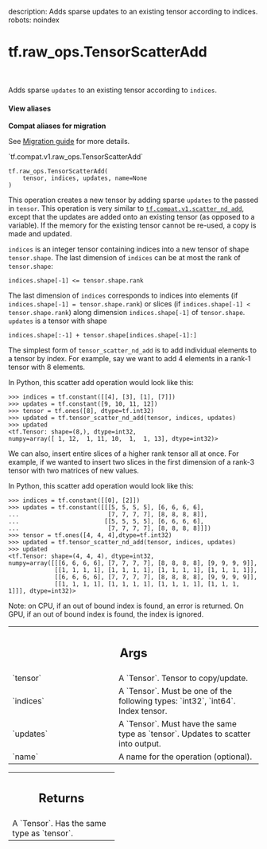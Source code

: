 description: Adds sparse updates to an existing tensor according to indices.
robots: noindex

# tf.raw_ops.TensorScatterAdd

<!-- Insert buttons and diff -->

<table class="tfo-notebook-buttons tfo-api nocontent" align="left">

</table>



Adds sparse `updates` to an existing tensor according to `indices`.

<section class="expandable">
  <h4 class="showalways">View aliases</h4>
  <p>
<b>Compat aliases for migration</b>
<p>See
<a href="https://www.tensorflow.org/guide/migrate">Migration guide</a> for
more details.</p>
<p>`tf.compat.v1.raw_ops.TensorScatterAdd`</p>
</p>
</section>

<pre class="devsite-click-to-copy prettyprint lang-py tfo-signature-link">
<code>tf.raw_ops.TensorScatterAdd(
    tensor, indices, updates, name=None
)
</code></pre>



<!-- Placeholder for "Used in" -->

This operation creates a new tensor by adding sparse `updates` to the passed
in `tensor`.
This operation is very similar to <a href="../../tf/compat/v1/scatter_nd_add.md"><code>tf.compat.v1.scatter_nd_add</code></a>, except that the
updates are added onto an existing tensor (as opposed to a variable). If the
memory for the existing tensor cannot be re-used, a copy is made and updated.

`indices` is an integer tensor containing indices into a new tensor of shape
`tensor.shape`.  The last dimension of `indices` can be at most the rank of
`tensor.shape`:

```
indices.shape[-1] <= tensor.shape.rank
```

The last dimension of `indices` corresponds to indices into elements
(if `indices.shape[-1] = tensor.shape.rank`) or slices
(if `indices.shape[-1] < tensor.shape.rank`) along dimension
`indices.shape[-1]` of `tensor.shape`.  `updates` is a tensor with shape

```
indices.shape[:-1] + tensor.shape[indices.shape[-1]:]
```

The simplest form of `tensor_scatter_nd_add` is to add individual elements to a
tensor by index. For example, say we want to add 4 elements in a rank-1
tensor with 8 elements.

In Python, this scatter add operation would look like this:

```
>>> indices = tf.constant([[4], [3], [1], [7]])
>>> updates = tf.constant([9, 10, 11, 12])
>>> tensor = tf.ones([8], dtype=tf.int32)
>>> updated = tf.tensor_scatter_nd_add(tensor, indices, updates)
>>> updated
<tf.Tensor: shape=(8,), dtype=int32,
numpy=array([ 1, 12,  1, 11, 10,  1,  1, 13], dtype=int32)>
```

We can also, insert entire slices of a higher rank tensor all at once. For
example, if we wanted to insert two slices in the first dimension of a
rank-3 tensor with two matrices of new values.

In Python, this scatter add operation would look like this:

```
>>> indices = tf.constant([[0], [2]])
>>> updates = tf.constant([[[5, 5, 5, 5], [6, 6, 6, 6],
...                         [7, 7, 7, 7], [8, 8, 8, 8]],
...                        [[5, 5, 5, 5], [6, 6, 6, 6],
...                         [7, 7, 7, 7], [8, 8, 8, 8]]])
>>> tensor = tf.ones([4, 4, 4],dtype=tf.int32)
>>> updated = tf.tensor_scatter_nd_add(tensor, indices, updates)
>>> updated
<tf.Tensor: shape=(4, 4, 4), dtype=int32,
numpy=array([[[6, 6, 6, 6], [7, 7, 7, 7], [8, 8, 8, 8], [9, 9, 9, 9]],
             [[1, 1, 1, 1], [1, 1, 1, 1], [1, 1, 1, 1], [1, 1, 1, 1]],
             [[6, 6, 6, 6], [7, 7, 7, 7], [8, 8, 8, 8], [9, 9, 9, 9]],
             [[1, 1, 1, 1], [1, 1, 1, 1], [1, 1, 1, 1], [1, 1, 1, 1]]], dtype=int32)>
```

Note: on CPU, if an out of bound index is found, an error is returned.
On GPU, if an out of bound index is found, the index is ignored.

<!-- Tabular view -->
 <table class="responsive fixed orange">
<colgroup><col width="214px"><col></colgroup>
<tr><th colspan="2"><h2 class="add-link">Args</h2></th></tr>

<tr>
<td>
`tensor`
</td>
<td>
A `Tensor`. Tensor to copy/update.
</td>
</tr><tr>
<td>
`indices`
</td>
<td>
A `Tensor`. Must be one of the following types: `int32`, `int64`.
Index tensor.
</td>
</tr><tr>
<td>
`updates`
</td>
<td>
A `Tensor`. Must have the same type as `tensor`.
Updates to scatter into output.
</td>
</tr><tr>
<td>
`name`
</td>
<td>
A name for the operation (optional).
</td>
</tr>
</table>



<!-- Tabular view -->
 <table class="responsive fixed orange">
<colgroup><col width="214px"><col></colgroup>
<tr><th colspan="2"><h2 class="add-link">Returns</h2></th></tr>
<tr class="alt">
<td colspan="2">
A `Tensor`. Has the same type as `tensor`.
</td>
</tr>

</table>

